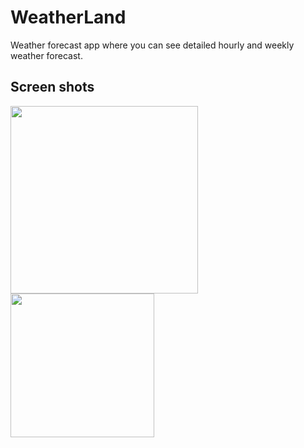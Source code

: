 # WeatherLand
Weather forecast app where you can see detailed hourly and weekly weather forecast.

## Screen shots
<p float="left">
   <img src="https://github.com/MagicCodes01/WeatherLand/assets/101273209/15f7ea68-c894-4f17-9e4f-62b1c43087c6" width="300" />
  <img src="https://github.com/MagicCodes01/WeatherLand/assets/101273209/16ec8891-bd7a-490a-8816-4ecafd2081dc" width="230" />
</p>

###
